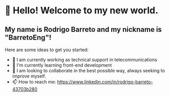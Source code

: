 # 👋 Hello! Welcome to my new world.
## My name is Rodrigo Barreto and my nickname is "BarretoEng"!

Here are some ideas to get you started:

- 🔭 I am currently working as technical support in telecommunications
- 🌱 I'm currently learning front-end development
- 👯 I am looking to collaborate in the best possible way, always seeking to improve myself.
- 📫 How to reach me: https://www.linkedin.com/in/rodrigo-barreto-43703b280

